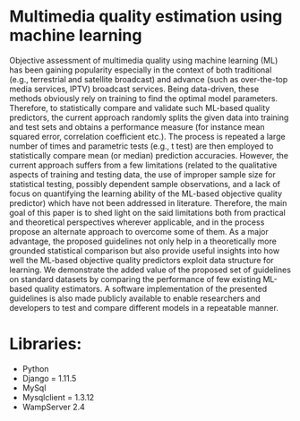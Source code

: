 # Multimedia quality estimation using machine learning

Objective assessment of multimedia quality using machine learning (ML) has been gaining popularity especially in the context of both traditional (e.g., terrestrial and satellite broadcast) and advance (such as over-the-top media services, IPTV) broadcast services. Being data-driven, these methods obviously rely on training to find the optimal model parameters. Therefore, to statistically compare and validate such ML-based quality predictors, the current approach randomly splits the given data into training and test sets and obtains a performance measure (for instance mean squared error, correlation coefficient etc.). The process is repeated a large number of times and parametric tests (e.g., t test) are then employed to statistically compare mean (or median) prediction accuracies. However, the current approach suffers from a few limitations (related to the qualitative aspects of training and testing data, the use of improper sample size for statistical testing, possibly dependent sample observations, and a lack of focus on quantifying the learning ability of the ML-based objective quality predictor) which have not been addressed in literature. Therefore, the main goal of this paper is to shed light on the said limitations both from practical and theoretical perspectives wherever applicable, and in the process propose an alternate approach to overcome some of them. As a major advantage, the proposed guidelines not only help in a theoretically more grounded statistical comparison but also provide useful insights into how well the ML-based objective quality predictors exploit data structure for learning. We demonstrate the added value of the proposed set of guidelines on standard datasets by comparing the performance of few existing ML-based quality estimators. A software implementation of the presented guidelines is also made publicly available to enable researchers and developers to test and compare different models in a repeatable manner.


# Libraries:

- Python
- Django = 1.11.5
- MySql
- Mysqlclient = 1.3.12
- WampServer 2.4






